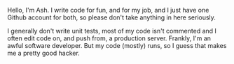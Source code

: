 Hello, I'm Ash. I write code for fun, and for my job, and I just have one Github account for both, so please don't take anything in here seriously.

I generally don't write unit tests, most of my code isn't commented and I often edit code on, and push from, a production server. Frankly, I'm an awful software developer. But my code (mostly) runs, so I guess that makes me a pretty good hacker.

<!--
**ads04r/ads04r** is a ✨ _special_ ✨ repository because its `README.md` (this file) appears on your GitHub profile.

Here are some ideas to get you started:

- 🔭 I’m currently working on ...
- 🌱 I’m currently learning ...
- 👯 I’m looking to collaborate on ...
- 🤔 I’m looking for help with ...
- 💬 Ask me about ...
- 📫 How to reach me: ...
- 😄 Pronouns: ...
- ⚡ Fun fact: ...
-->
